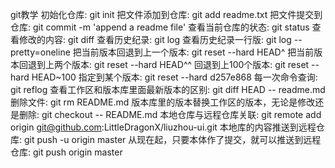 git教学
初始化仓库: git init
把文件添加到仓库: git add readme.txt
把文件提交到仓库: git commit -m 'append a readme file'
查看当前仓库的状态: git status
查看修改的内容: git diff
查看历史纪录: git log
查看历史纪录一行版: git log --pretty=oneline
把当前版本回退到上一个版本: git reset --hard HEAD^
把当前版本回退到上两个版本: git reset --hard HEAD^^
回退到上100个版本: git reset --hard HEAD~100
指定到某个版本: git reset --hard d257e868
每一次命令查询: git reflog
查看工作区和版本库里面最新版本的区别: git diff HEAD -- readme.md
删除文件: git rm README.md
版本库里的版本替换工作区的版本，无论是修改还是删除: git checkout -- README.md
本地仓库与远程仓库关联: git remote add origin git@github.com:LittleDragonX/liuzhou-ui.git
本地库的内容推送到远程仓库: git push -u origin master
从现在起，只要本体作了提交，就可以推送到远程仓库: git push origin master